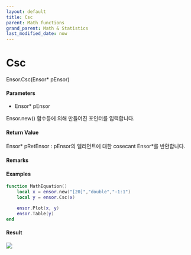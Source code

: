 ```yaml
---
layout: default
title: Csc
parent: Math functions
grand_parent: Math & Statistics
last_modified_date: now
---
```


# Csc

Ensor.Csc\(Ensor\* pEnsor\)

#### Parameters

* Ensor\* pEnsor

Ensor.new\(\) 함수등에 의해 만들어진 포인터를 입력합니다.

#### Return Value

Ensor\* pRetEnsor : pEnsor의 엘리먼트에 대한 cosecant Ensor\*를 반환합니다.

#### Remarks

#### Examples

```lua
function MathEquation()
	local x = ensor.new("[20]","double","-1:1")
 	local y = ensor.Csc(x)

 	ensor.Plot(x, y)
 	ensor.Table(y)
end
```

#### Result

![](./MathAPI/CscResult.png)

